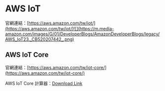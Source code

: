 # AWS IoT

官網連結：[https://aws.amazon.com/tw/iot/](https://aws.amazon.com/tw/iot/)![](https://m.media-amazon.com/images/G/01/DeveloperBlogs/AmazonDeveloperBlogs/legacy/AWS_IoT23._CB520207442_.png)

## AWS IoT Core

官網連結：[https://aws.amazon.com/tw/iot-core/](https://aws.amazon.com/tw/iot-core/)

AWS IoT Core 計算器：[Download Link](https://d1.awsstatic.com/IoT/assets/AWS_IoT_Core_Pricing_Calculator.0097ce19f649b854b9480f6330573f2e805ca6b7.xlsx)

